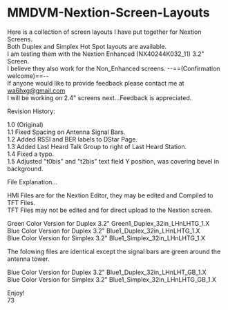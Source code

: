 # MMDVM-Nextion-Screen-Layouts
Here is a collection of screen layouts I have put together for Nextion Screens.  
Both Duplex and Simplex Hot Spot layouts are available.  
I am testing them with the Nextion Enhanced (NX40244K032_11) 3.2" Screen.  
I believe they also work for the Non_Enhanced screens. --==(Confirmation welcome)==--  
If anyone would like to provide feedback please contact me at wa6hxg@gmail.com  
I will be working on 2.4" screens next...Feedback is appreciated.  

Revision History:   

1.0 (Original)  
1.1 Fixed Spacing on Antenna Signal Bars.  
1.2 Added RSSI and BER labels to DStar Page.  
1.3 Added Last Heard Talk Group to right of Last Heard Station.  
1.4 Fixed a typo.  
1.5 Adjusted "t0bis" and "t2bis" text field Y position, was covering bevel in background.  

File Explanation...  

HMI Files are for the Nextion Editor, they may be edited and Compiled to TFT Files.  
TFT Files may not be edited and for direct upload to the Nextion screen.  

Green Color Version for Duplex 3.2" Green1_Duplex_32in_LHnLHTG_1.X  
Blue Color Version for Duplex 3.2" Blue1_Duplex_32in_LHnLHTG_1.X  
Blue Color Version for Simplex 3.2" Blue1_Simplex_32in_LHnLHTG_1.X  

The folowing files are identical except the signal bars are green around the antenna tower.  

Blue Color Version for Duplex 3.2" Blue1_Duplex_32in_LHnLHT_GB_1.X  
Blue Color Version for Simplex 3.2" Blue1_Simplex_32in_LHnLHTG_GB_1.X  

Enjoy!  
73  
